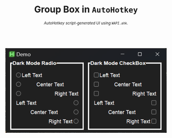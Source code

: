 <div align="center"><h1>Group Box in <code>AutoHotkey</code></h1>
<sup><em>AutoHotkey script-generated UI using <code>WAPI.ahk</code>.</em></sup>
<br>
  <br>
    <br>
      <br>

![image](https://raw.githubusercontent.com/pa-0/ahk.WAPI/main/examples/image.png)

</div>
